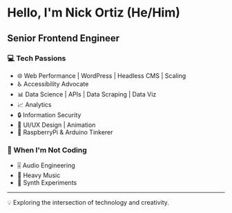 # Hello, I'm Nick Ortiz (He/Him)

## Senior Frontend Engineer

### 💻 Tech Passions
- 🌐 Web Performance | WordPress | Headless CMS | Scaling
- ♿ Accessibility Advocate
- 📊 Data Science | APIs | Data Scraping | Data Viz
- 📈 Analytics
- 🔒 Information Security
- 🎨 UI/UX Design | Animation
- 🥧 RaspberryPi & Arduino Tinkerer

### 🎸 When I'm Not Coding
- 🎚️ Audio Engineering
- 🤘 Heavy Music 
- 🎹 Synth Experiments

---

💡 Exploring the intersection of technology and creativity.
